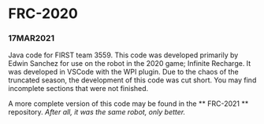 # FRC-2020

### 17MAR2021

Java code for FIRST team 3559. This code was developed primarily by Edwin Sanchez for use on the robot in the 2020 game; Infinite Recharge.
It was developed in VSCode with the WPI plugin. Due to the chaos of the truncated season, the development of this code was cut short. You may find incomplete sections that were not finished. 

A more complete version of this code may be found in the ** FRC-2021 ** repository. _After all, it was the same robot, only better._

